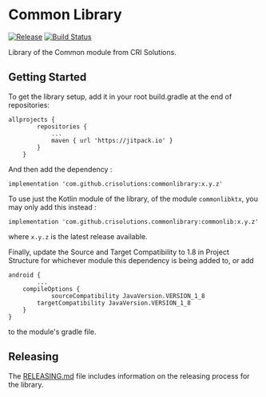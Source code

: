 # Common Library
[![Release](https://jitpack.io/v/crisolutions/commonlibrary.svg)](https://jitpack.io/#crisolutions/commonlibrary) [![Build Status](https://travis-ci.org/crisolutions/commonlibrary.svg?branch=master)](https://travis-ci.org/crisolutions/commonlibrary)

Library of the Common module from CRI Solutions.

## Getting Started

To get the library setup, add it in your root build.gradle at the end of repositories:

```
allprojects {
		repositories {
			...
			maven { url 'https://jitpack.io' }
		}
	}
```

And then add the dependency :

```
implementation 'com.github.crisolutions:commonlibrary:x.y.z'
```

To use just the Kotlin module of the library, of the module `commonlibktx`, you may only add this instead :

```
implementation 'com.github.crisolutions.commonlibrary:commonlib:x.y.z'
```


where `x.y.z` is the latest release available.

Finally, update the Source and Target Compatibility to 1.8 in Project Structure for whichever module this dependency is being added to, or add

```
android {
        ...
	compileOptions {
       	    sourceCompatibility JavaVersion.VERSION_1_8
	    targetCompatibility JavaVersion.VERSION_1_8
	}
}
```

to the module's gradle file.

## Releasing
The [RELEASING.md](./RELEASING.md) file includes information on the releasing process for the library.

